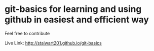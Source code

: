 # git-basics for learning and using github in easiest and efficient way
Feel free to contribute

Live Link: http://stalwart201.github.io/git-basics
